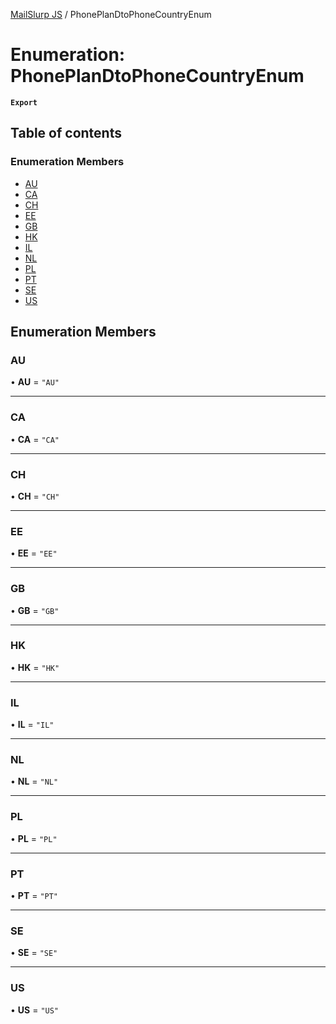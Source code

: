 [MailSlurp JS](../README.md) / PhonePlanDtoPhoneCountryEnum

# Enumeration: PhonePlanDtoPhoneCountryEnum

**`Export`**

## Table of contents

### Enumeration Members

- [AU](PhonePlanDtoPhoneCountryEnum.md#au)
- [CA](PhonePlanDtoPhoneCountryEnum.md#ca)
- [CH](PhonePlanDtoPhoneCountryEnum.md#ch)
- [EE](PhonePlanDtoPhoneCountryEnum.md#ee)
- [GB](PhonePlanDtoPhoneCountryEnum.md#gb)
- [HK](PhonePlanDtoPhoneCountryEnum.md#hk)
- [IL](PhonePlanDtoPhoneCountryEnum.md#il)
- [NL](PhonePlanDtoPhoneCountryEnum.md#nl)
- [PL](PhonePlanDtoPhoneCountryEnum.md#pl)
- [PT](PhonePlanDtoPhoneCountryEnum.md#pt)
- [SE](PhonePlanDtoPhoneCountryEnum.md#se)
- [US](PhonePlanDtoPhoneCountryEnum.md#us)

## Enumeration Members

### AU

• **AU** = ``"AU"``

___

### CA

• **CA** = ``"CA"``

___

### CH

• **CH** = ``"CH"``

___

### EE

• **EE** = ``"EE"``

___

### GB

• **GB** = ``"GB"``

___

### HK

• **HK** = ``"HK"``

___

### IL

• **IL** = ``"IL"``

___

### NL

• **NL** = ``"NL"``

___

### PL

• **PL** = ``"PL"``

___

### PT

• **PT** = ``"PT"``

___

### SE

• **SE** = ``"SE"``

___

### US

• **US** = ``"US"``
